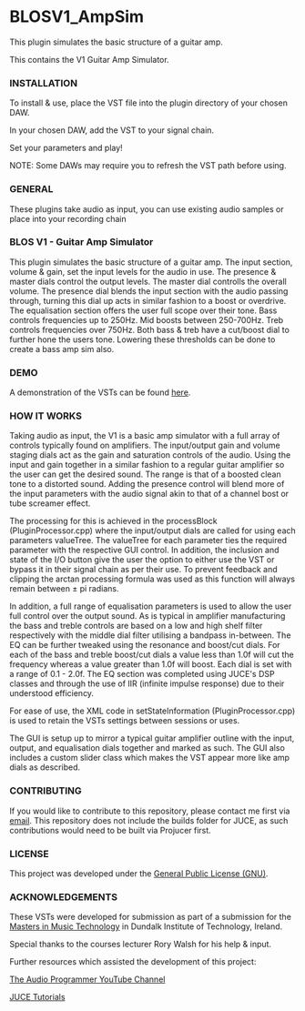 # BLOSV1_AmpSim

This plugin simulates the basic structure of a guitar amp.

This contains the V1 Guitar Amp Simulator.

### INSTALLATION

To install & use, place the VST file into the plugin directory of your chosen DAW.

In your chosen DAW, add the VST to your signal chain.

Set your parameters and play!

NOTE: Some DAWs may require you to refresh the VST path before using.

### GENERAL

These plugins take audio as input, you can use existing audio samples or place into your recording chain

### BLOS V1 - Guitar Amp Simulator

This plugin simulates the basic structure of a guitar amp. The input section, volume & gain, set the input levels for the audio in use. The presence & master dials control the output levels. The master dial controlls the overall volume. The presence dial blends the input section with the audio passing through, turning this dial up acts in similar fashion to a boost or overdrive. The equalisation section offers the user full scope over their tone. Bass controls frequencies up to 250Hz. Mid boosts between 250-700Hz. Treb controls frequencies over 750Hz. Both bass & treb have a cut/boost dial to further hone the users tone. Lowering these thresholds can be done to create a bass amp sim also.

### DEMO

A demonstration of the VSTs can be found [here](https://www.youtube.com/watch?v=gu4198DzCO4&t=1s).

### HOW IT WORKS

Taking audio as input, the V1 is a basic amp simulator with a full array of controls typically found on amplifiers. The input/output gain and volume staging dials act as the gain and saturation controls of the audio. Using the input and gain together in a similar fashion to a regular guitar amplifier so the user can get the desired sound. The range is that of a boosted clean tone to a distorted sound. Adding the presence control will blend more of the input parameters with the audio signal akin to that of a channel bost or tube screamer effect.

The processing for this is achieved in the processBlock (PluginProcessor.cpp) where the input/output dials are called for using each parameters valueTree. The valueTree for each parameter ties the required parameter with the respective GUI control. In addition, the inclusion and state of the I/O button give the user the option to either use the VST or bypass it in their signal chain as per their use. To prevent feedback and clipping the arctan processing formula was used as this function will always remain between ± pi radians.

In addition, a full range of equalisation parameters is used to allow the user full control over the output sound. As is typical in amplifier manufacturing the bass and treble controls are based on a low and high shelf filter respectively with the middle dial filter utilising a bandpass in-between. The EQ can be further tweaked using the resonance and boost/cut dials. For each of the bass and treble boost/cut dials a value less than 1.0f will cut the frequency whereas a value greater than 1.0f will boost. Each dial is set with a range of 0.1 - 2.0f. The EQ section was completed using JUCE's DSP classes and through the use of IIR (infinite impulse response) due to their understood efficiency.

For ease of use, the XML code in setStateInformation (PluginProcessor.cpp) is used to retain the VSTs settings between sessions or uses. 

The GUI is setup up to mirror a typical guitar amplifier outline with the input, output, and equalisation dials together and marked as such. The GUI also includes a custom slider class which makes the VST appear more like amp dials as described.

### CONTRIBUTING

If you would like to contribute to this repository, please contact me first via [email](hi@benlambosullivan.com).
This repository does not include the builds folder for JUCE, as such contributions would need to be built via Projucer first.

### LICENSE

This project was developed under the [General Public License (GNU)](https://www.gnu.org/licenses/gpl-3.0.en.html).

### ACKNOWLEDGEMENTS

These VSTs were developed for submission as part of a submission for the [Masters in Music Technology](https://www.dkit.ie/courses/school-of-informatics-and-creative-arts/creative-arts-media-and-music/ma/msc-in-music-technology.html) in Dundalk Institute of Technology, Ireland.

Special thanks to the courses lecturer Rory Walsh for his help & input.

Further resources which assisted the development of this project:

[The Audio Programmer YouTube Channel](https://www.youtube.com/theaudioprogrammer)

[JUCE Tutorials](https://juce.com/learn/tutorials)



